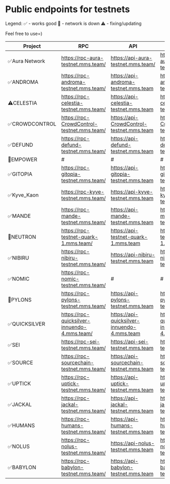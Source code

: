 # Public endpoints for testnets

Legend: 
✅️ - works good
🔴 - network is down
⚠️ - fixing/updating

Feel free to use=)

| Project | RPC | API | gRPC |
| ------ | ------ | ------ | ------ |
| ✅️Aura Network   | https://rpc-aura-testnet.mms.team/ | https://api-aura-testnet.mms.team/ | https://grpc-aura-testnet.mms.team/ |
| ✅️ANDROMA | https://rpc-androma-testnet.mms.team/ | https://api-androma-testnet.mms.team | https://grpc-androma-testnet.mms.team |
| ⚠️CELESTIA | https://rpc-celestia-testnet.mms.team/ | https://api-celestia-testnet.mms.team | https://grpc-celestia-testnet.mms.team |
| ✅️CROWDCONTROL | https://rpc-CrowdControl-testnet.mms.team/ | https://api-CrowdControl-testnet.mms.team | https://grpc-CrowdControl-testnet.mms.team |
| ✅️DEFUND | https://rpc-defund-testnet.mms.team/ | https://api-defund-testnet.mms.team | https://grpc-defund-testnet.mms.team |
| 🔴EMPOWER | # | # | # |
| ✅️GITOPIA | https://rpc-gitopia-testnet.mms.team/ | https://api-gitopia-testnet.mms.team | https://grpc-gitopia-testnet.mms.team |
| ✅️Kyve_Kaon | https://rpc-kyve-testnet.mms.team/ | https://api-kyve-testnet.mms.team | https://grpc-kyve-testnet.mms.team |
| ✅️MANDE | https://rpc-mande-testnet.mms.team/ | https://api-mande-testnet.mms.team | https://grpc-mande-testnet.mms.team |
| 🔴NEUTRON | https://rpc-testnet-quark-1.mms.team/ | https://api-testnet-quark-1.mms.team | https://grpc-testnet-quark-1.mms.team |
| ✅️NIBIRU | https://rpc-nibiru-testnet.mms.team/ | https://api-nibiru-testnet.mms.team | https://grpc-nibiru-testnet.mms.team |
| ✅️NOMIC | https://rpc-nomic-testnet.mms.team/ | # | # |
| 🔴PYLONS | https://rpc-pylons-testnet.mms.team/ | https://api-pylons-testnet.mms.team | https://grpc-pylons-testnet.mms.team |
| ✅️QUICKSILVER | https://rpc-quicksilver-innuendo-4.mms.team/ | https://api-quicksilver-innuendo-4.mms.team | https://grpc-quicksilver-innuendo-4.mms.team |
| ✅️SEI | https://rpc-sei-testnet.mms.team/ | https://api-sei-testnet.mms.team | https://grpc-sei-testnet.mms.team |
| ✅️SOURCE | https://rpc-sourcechain-testnet.mms.team/ | https://api-sourcechain-testnet.mms.team | https://grpc-sourcechain-testnet.mms.team |
| ✅️UPTICK | https://rpc-uptick-testnet.mms.team/ | https://api-uptick-testnet.mms.team | https://grpc-uptick-testnet.mms.team |
| ✅️JACKAL | https://rpc-jackal-testnet.mms.team/ | https://api-jackal-testnet.mms.team | https://grpc-jackal-testnet.mms.team | 
| ✅️HUMANS | https://rpc-humans-testnet.mms.team/ | https://api-humans-testnet.mms.team | https://grpc-humans-testnet.mms.team |
| ✅️NOLUS | https://rpc-nolus-testnet.mms.team/ | https://api-nolus-testnet.mms.team | https://grpc-nolus-testnet.mms.team |
| ✅️BABYLON | https://rpc-babylon-testnet.mms.team/ | https://api-babylon-testnet.mms.team | https://grpc-babylon-testnet.mms.team |
